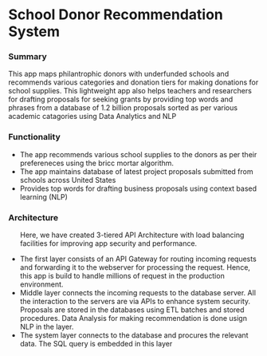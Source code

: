 # School Donor Recommendation System
### Summary
This app maps philantrophic donors with underfunded schools and recommends various categories and donation tiers for making donations for school supplies. This lightweight app also helps teachers and researchers for drafting proposals for seeking grants by providing top words and phrases from a database of 1.2 billion proposals sorted as per various academic catagories using Data Analytics and NLP

### Functionality
<ul>
  <li> The app recommends various school supplies to the donors as per their prefereneces using the bricc mortar algorithm.</li>
  <li> The app maintains database of latest project proposals submitted from schools across United States </li>
  <li> Provides top words for drafting business proposals using context based learning (NLP)
</ul>    
    
### Architecture
<ul>
  <p>Here, we have created 3-tiered API Architecture  with load balancing facilities for improving app security and performance. </p>
 <li> The first layer consists of an API Gateway for routing incoming requests and forwarding it to the webserver for processing the request. Hence, this app is build to handle millions of request in the production environment. </li>
 <li> Middle layer connects the incoming requests to the database server. All the interaction to the servers are via APIs to enhance system security. Proposals are stored in the databases using ETL batches and stored procedures. Data Analysis for making recommendation is done usign NLP in the layer.</li>
 <li> The system layer connects to the database and procures the relevant data. The SQL query is embedded in this layer </li>
  </ul>
